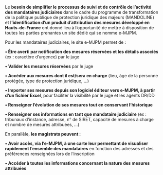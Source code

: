 Le **besoin de simplifier le processus de suivi et de contrôle de l’activité des mandataires judiciaires** dans le cadre du programme de transformation de la politique publique de protection juridique des majeurs (MANDOLINE) et **l’identification d’un produit d’attribution des mesures développé en Hauts-de-France** ont donné lieu à l’opportunité de mettre à disposition de toutes les parties prenantes un site dédié qui se nomme e-MJPM.

Pour les mandataires judiciaires, le site e-MJPM permet de :

**• Être averti par notification des mesures réservées et les détails associés** (ex : caractère d’urgence) par le juge

**• Valider les mesures réservées** par le juge

**• Accéder aux mesures dont il est/sera en charge** (lieu, âge de la personne protégée, type de protection juridique, …)

**• Importer ses mesures depuis son logiciel éditeur vers e-MJPM, à partir d’un fichier Excel**, pour faciliter la visibilité par le juge et les agents DR/DD

**• Renseigner l’évolution de ses mesures tout en conservant l’historique**

**• Renseigner ses informations en tant que mandataire judiciaire** (ex : tribunaux d’instance, adresse, n° de SIRET, capacité de mesures à charge et nombre de mesures attribuées, …)

En parallèle, **les magistrats peuvent :**

**• Avoir accès, via l’e-MJPM, à une carte leur permettant de visualiser rapidement l’ensemble des mandataires** en fonction des adresses et des préférences renseignées lors de l’inscription

**• Accéder à toutes les informations concernant la nature des mesures attribuées**
